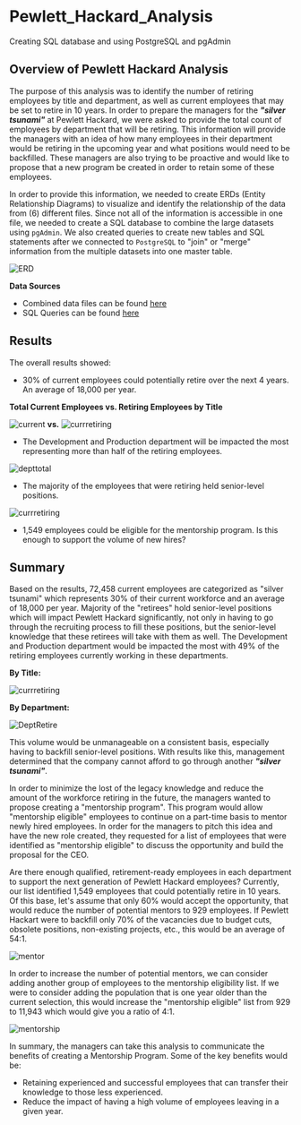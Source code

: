 # Pewlett_Hackard_Analysis

Creating SQL database and using PostgreSQL and pgAdmin

## Overview of Pewlett Hackard Analysis

The purpose of this analysis was to identify the number of retiring employees by title and department, as well as current employees that may be set to retire in 10 years. In order to prepare the managers for the ***"silver tsunami"*** at Pewlett Hackard, we were asked to provide the total count of employees by department that will be retiring. This information will provide the managers with an idea of how many employees in their department would be retiring in the upcoming year and what positions would need to be backfilled. These managers are also trying to be proactive and would like to propose that a new program be created in order to retain some of these employees. 

In order to provide this information, we needed to create ERDs (Entity Relationship Diagrams) to visualize and identify the relationship of the data from (6) different files. Since not all of the information is accessible in one file, we needed to create a SQL database to combine the large datasets using `pgAdmin`. We also created queries to create new tables and SQL statements after we connected to `PostgreSQL` to "join" or "merge" information from the multiple datasets into one master table.  

![ERD](https://github.com/amylio/Pewlett_Hackard_Analysis/blob/main/EmployeeDB.png)

**Data Sources**

* Combined data files can be found [here](https://github.com/amylio/Pewlett_Hackard_Analysis/tree/main/MOD7_Challenge_Submission/Data)
* SQL Queries can be found [here](https://github.com/amylio/Pewlett_Hackard_Analysis/tree/main/MOD7_Challenge_Submission/Queries)   

## Results

The overall results showed:

* 30% of current employees could potentially retire over the next 4 years. An average of 18,000 per year.

**Total Current Employees vs. Retiring Employees by Title**

![current](https://github.com/amylio/Pewlett_Hackard_Analysis/blob/main/MOD7_Challenge_Submission/Images/TotalCurrentEmployees.png)   **vs.**  ![currretiring](https://github.com/amylio/Pewlett_Hackard_Analysis/blob/main/MOD7_Challenge_Submission/Images/Curr_Retiring_Title_TTL.png)

* The Development and Production department will be impacted the most representing more than half of the retiring employees.

![depttotal](https://github.com/amylio/Pewlett_Hackard_Analysis/blob/main/MOD7_Challenge_Submission/Images/Curr_Retire_Dept_TTL.png)

* The majority of the employees that were retiring held senior-level positions.  

![currretiring](https://github.com/amylio/Pewlett_Hackard_Analysis/blob/main/MOD7_Challenge_Submission/Images/Curr_Retiring_Title_TTL.png)

* 1,549 employees could be eligible for the mentorship program. Is this enough to support the volume of new hires?

## Summary

Based on the results, 72,458 current employees are categorized as "silver tsunami" which represents 30% of their current workforce and an average of 18,000 per year. Majority of the "retirees" hold senior-level positions which will impact Pewlett Hackard significantly, not only in having to go through the recruiting process to fill these positions, but the senior-level knowledge that these retirees will take with them as well. The Development and Production department would be impacted the most with 49% of the retiring employees currently working in these departments. 

**By Title:**

![currretiring](https://github.com/amylio/Pewlett_Hackard_Analysis/blob/main/MOD7_Challenge_Submission/Images/Curr_Retiring_Title_TTL.png)

**By Department:**

![DeptRetire](https://github.com/amylio/Pewlett_Hackard_Analysis/blob/main/MOD7_Challenge_Submission/Images/Curr_Retire_Dept_TTL.png)

This volume would be unmanageable on a consistent basis, especially having to backfill senior-level positions. With results like this, management determined that the company cannot afford to go through another ***"silver tsunami"***.   

In order to minimize the lost of the legacy knowledge and reduce the amount of the workforce retiring in the future, the managers wanted to propose creating a "mentorship program". This program would allow "mentorship eligible" employees to continue on a part-time basis to mentor newly hired employees. In order for the managers to pitch this idea and have the new role created, they requested for a list of employees that were identified as "mentorship eligible" to discuss the opportunity and build the proposal for the CEO. 

Are there enough qualified, retirement-ready employees in each department to support the next generation of Pewlett Hackard employees? Currently, our list identified 1,549 employees that could potentially retire in  10 years. Of this base, let's assume that only 60% would accept the opportunity, that would reduce the number of potential mentors to 929 employees. If Pewlett Hackart were to backfill only 70% of the vacancies due to budget cuts, obsolete positions, non-existing projects, etc., this would be an average of 54:1.

![mentor](https://github.com/amylio/Pewlett_Hackard_Analysis/blob/main/MOD7_Challenge_Submission/Images/Mentorship.png)

In order to increase the number of potential mentors, we can consider adding another group of employees to the mentorship eligibility list. If we were to consider adding the population that is one year older than the current selection, this would increase the "mentorship eligible" list from 929 to 11,943 which would give you a ratio of 4:1.

![mentorship](https://github.com/amylio/Pewlett_Hackard_Analysis/blob/main/MOD7_Challenge_Submission/Images/Mentorship2yearComp.png)

In summary, the managers can take this analysis to communicate the benefits of creating a Mentorship Program. Some of the key benefits would be:

* Retaining experienced and successful employees that can transfer their knowledge to those less experienced.
* Reduce the impact of having a high volume of employees leaving in a given year.
